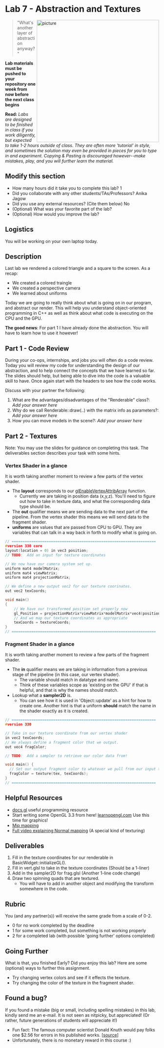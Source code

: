 # Lab 7 - Abstraction and Textures

<img align="right" src="http://www.mshah.io/comp/Spring18/graphics/Lecture/6/lecture.PNG" width="400px" alt="picture">

> "What's another layer of abstraction anyway?"

**Lab materials must be pushed to your repository one week from now before the next class begins**

**Read:** *Labs are designed to be finished in class if you work diligently, but expected to take 1-2 hours outside of class. They are often more 'tutorial' in style, and sometimes the solution may even be provided in pieces for you to type in and experiment. Copying & Pasting is discouraged however--make mistakes, play, and you will further learn the material.*

## Modify this section

- How many hours did it take you to complete this lab? 1
- Did you collaborate with any other students/TAs/Professors? Anika Jagow
- Did you use any external resources? (Cite them below) No
- (Optional) What was your favorite part of the lab?
- (Optional) How would you improve the lab?

## Logistics

You will be working on your own laptop today.

## Description

Last lab we rendered a colored triangle and a square to the screen. As a recap:

- We created a colored traingle
- We created a perspective camera
- We learned about uniforms

Today we are going to really think about what is going on in our program, and abstract our render. This will help you understand object-oriented programming in C++ as well as think about what code is executing on the CPU and the GPU.

**The good news**: For part 1 I have already done the abstraction. You will have to learn how to use it however!

## Part 1 - Code Review

During your co-ops, internships, and jobs you will often do a code review. Today you will review my code for understanding the design of our abstraction, and to help connect the concepts that we have learned so far. The slides should help, but being able to dive into the code is a valuable skill to have. Once again start with the headers to see how the code works. 

Discuss with your partner the following:

1. What are the advantages/disadvantages of the "Renderable" class?: *Add your answer here*
2. Why do we call Renderable::draw(..) with the matrix info as parameters?: *Add your answer here*
3. How you can move models in the scene?: *Add your answer here*

## Part 2 - Textures

Note: You may use the slides for guidance on completing this task. The deliverables section describes your task with some hints.

### Vertex Shader in a glance

It is worth taking another moment to review a few parts of the vertex shader.

* The **layout** corresponds to our [glEnableVertexAttribArray](http://docs.gl/gl3/glEnableVertexAttribArray) function.
  * Currently we are taking in position data (x,y,z). You'll need to figure out how to take in texture data, and what the corresponding data type should be.
* The **out** qualifier means we are sending data to the next part of the pipeline. From the vertex shader this means we will send data to the fragment shader.
* **uniforms** are values that are passed from CPU to GPU. They are variables that can talk in a way back in forth to modify what is going on.


```c
// ==================================================================
#version 330 core
layout(location = 0) in vec3 position;
// TODO:  Add an input for texture coordinates

// We now have our camera system set up.
uniform mat4 modelMatrix;
uniform mat4 viewMatrix;
uniform mat4 projectionMatrix;

// We define a new output vec2 for our texture coorinates.
out vec2 texCoords;

void main()
{
    // We have our transformed position set properly now
    gl_Position = projectionMatrix*viewMatrix*modelMatrix*vec4(position, 1.0);
    // And we map our texture coordinates as appropriate
    texCoords = textureCoords;
}
// ==================================================================

```

### Fragment Shader in a glance

It is worth taking another moment to review a few parts of the fragment shader.

* The **in** qualifier means we are taking in information from a previous stage of the pipeline (in this case, our vertex shader).
  * The variable should match in datatype and name.
  * Think of these variables scope as 'existing on the GPU' if that is helpful, and that is why the names should match.
* Lookup what a **sampler2D** is.
  * You can see how it is used in 'Object::update' as a hint for how to create one. Another hint is that a uniform **should** match the name in the shader exactly as it is created.

```c
// ==================================================================
#version 330

// Take in our texture coordinate from our vertex shader
in vec2 texCoords;
// We always define a fragment color that we output.
out vec4 fragColor;

// TODO:  Add a sampler to retrieve our color data from!

void main() {
  // Set our output fragment color to whatever we pull from our input texture (Note, change 'tex' to whatever the sampler is named)
  fragColor = texture(tex, texCoords);
}
// ==================================================================

```

## Helpful Resources

- [docs.gl](http://docs.gl/) useful programming resource
- Start writing some OpenGL 3.3 from here! [learnopengl.com](https://learnopengl.com/) Use this time for graphics!
- [Mip mapping](http://www.tomshardware.co.uk/ati,review-965-2.html)
- [Full video explaining Normal mapping](https://www.youtube.com/watch?v=6_-NNKc4lrk) (A special kind of texturing)

## Deliverables

1. Fill in the texture coordinates for our renderable in BasicWidget::initializeGL().
2. Fill in vert.glsl to take in the texture coordinates (Should be a 1-liner)
3. Add in the sampler2D for frag.glsl (Another 1-line code change)
4. Draw two spinning quads that are textured.
      - You will have to add in another object and modifying the transform somewhere in the code.

## Rubric

You (and any partner(s)) will receive the same grade from a scale of 0-2.

- 0 for no work completed by the deadline
- 1 for some work completed, but something is not working properly
- 2 for a completed lab (with possible 'going further' options completed)

## Going Further

What is that, you finished Early? Did you enjoy this lab? Here are some (optional) ways to further this assignment.

- Try changing vertex colors and see if it effects the texture.
- Try changing the color of the texture in the fragment shader.

## Found a bug?

If you found a mistake (big or small, including spelling mistakes) in this lab, kindly send me an e-mail. It is not seen as nitpicky, but appreciated! (Or rather, future generations of students will appreciate it!)

- Fun fact: The famous computer scientist Donald Knuth would pay folks one $2.56 for errors in his published works. [[source](https://en.wikipedia.org/wiki/Knuth_reward_check)]
- Unfortunately, there is no monetary reward in this course :)
